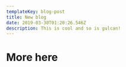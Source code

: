 ```yaml
---
templateKey: blog-post
title: New blog
date: 2019-03-30T01:20:26.546Z
description: This is cool and so is gulcan!
---
```

# More here
